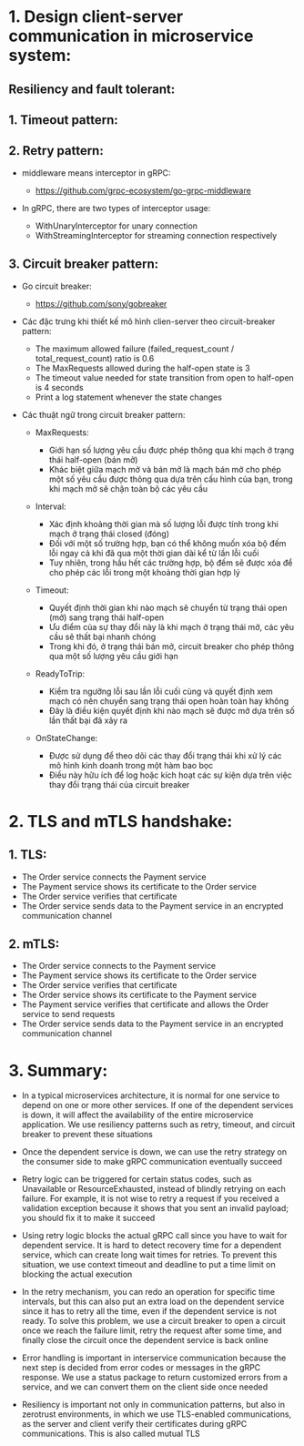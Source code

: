 # 1. Design client-server communication in microservice system:

## Resiliency and fault tolerant:

## 1. Timeout pattern:

## 2. Retry pattern:

- middleware means interceptor in gRPC:

  - https://github.com/grpc-ecosystem/go-grpc-middleware

- In gRPC, there are two types of interceptor usage:
  - WithUnaryInterceptor for unary connection
  - WithStreamingInterceptor for streaming connection respectively

## 3. Circuit breaker pattern:

- Go circuit breaker:

  - https://github.com/sony/gobreaker

- Các đặc trưng khi thiết kế mô hình clien-server theo circuit-breaker pattern:

  - The maximum allowed failure (failed_request_count / total_request_count) ratio is 0.6
  - The MaxRequests allowed during the half-open state is 3
  - The timeout value needed for state transition from open to half-open is 4 seconds
  - Print a log statement whenever the state changes

- Các thuật ngữ trong circuit breaker pattern:

  - MaxRequests:

    - Giới hạn số lượng yêu cầu được phép thông qua khi mạch ở trạng thái half-open (bán mở)
    - Khác biệt giữa mạch mở và bán mở là mạch bán mở cho phép một số yêu cầu được thông qua dựa trên cấu hình của bạn, trong khi mạch mở sẽ chặn toàn bộ các yêu cầu

  - Interval:

    - Xác định khoảng thời gian mà số lượng lỗi được tính trong khi mạch ở trạng thái closed (đóng)
    - Đối với một số trường hợp, bạn có thể không muốn xóa bộ đếm lỗi ngay cả khi đã qua một thời gian dài kể từ lần lỗi cuối
    - Tuy nhiên, trong hầu hết các trường hợp, bộ đếm sẽ được xóa để cho phép các lỗi trong một khoảng thời gian hợp lý

  - Timeout:

    - Quyết định thời gian khi nào mạch sẽ chuyển từ trạng thái open (mở) sang trạng thái half-open
    - Ưu điểm của sự thay đổi này là khi mạch ở trạng thái mở, các yêu cầu sẽ thất bại nhanh chóng
    - Trong khi đó, ở trạng thái bán mở, circuit breaker cho phép thông qua một số lượng yêu cầu giới hạn

  - ReadyToTrip:

    - Kiểm tra ngưỡng lỗi sau lần lỗi cuối cùng và quyết định xem mạch có nên chuyển sang trạng thái open hoàn toàn hay không
    - Đây là điều kiện quyết định khi nào mạch sẽ được mở dựa trên số lần thất bại đã xảy ra

  - OnStateChange:
    - Được sử dụng để theo dõi các thay đổi trạng thái khi xử lý các mô hình kinh doanh trong một hàm bao bọc
    - Điều này hữu ích để log hoặc kích hoạt các sự kiện dựa trên việc thay đổi trạng thái của circuit breaker

# 2. TLS and mTLS handshake:

## 1. TLS:

- The Order service connects the Payment service
- The Payment service shows its certificate to the Order service
- The Order service verifies that certificate
- The Order service sends data to the Payment service in an encrypted communication channel

## 2. mTLS:

- The Order service connects to the Payment service
- The Payment service shows its certificate to the Order service
- The Order service verifies that certificate
- The Order service shows its certificate to the Payment service
- The Payment service verifies that certificate and allows the Order service to send requests
- The Order service sends data to the Payment service in an encrypted communication channel

# 3. Summary:

- In a typical microservices architecture, it is normal for one service to depend on one or more other services. If one of the dependent services is down, it will affect the availability of the entire microservice application. We use resiliency patterns such as retry, timeout, and circuit breaker to prevent these situations

- Once the dependent service is down, we can use the retry strategy on the consumer side to make gRPC communication eventually succeed

- Retry logic can be triggered for certain status codes, such as Unavailable or ResourceExhausted, instead of blindly retrying on each failure. For example, it is not wise to retry a request if you received a validation exception because it shows that you sent an invalid payload; you should fix it to make it succeed

- Using retry logic blocks the actual gRPC call since you have to wait for dependent service. It is hard to detect recovery time for a dependent service, which can create long wait times for retries. To prevent this situation, we use context timeout and deadline to put a time limit on blocking the actual execution

- In the retry mechanism, you can redo an operation for specific time intervals, but this can also put an extra load on the dependent service since it has to retry all the time, even if the dependent service is not ready. To solve this problem, we use a circuit breaker to open a circuit once we reach the failure limit, retry the request after some time, and finally close the circuit once the dependent service is back online

- Error handling is important in interservice communication because the next step is decided from error codes or messages in the gRPC response. We use a status package to return customized errors from a service, and we can convert them on the client side once needed

- Resiliency is important not only in communication patterns, but also in zerotrust environments, in which we use TLS-enabled communications, as the server and client verify their certificates during gRPC communications. This is also called mutual TLS
